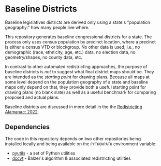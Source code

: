 # Baseline Districts

Baseline legislatives districts are derived only using a state's "population geography:" how many people live where.

This repository generates baseline congressional districts for a state.
The process only uses census population by precinct location, where a precinct is either a census VTD or blockgroup.
No other data is used, i.e., no demographic (race, ethnicity, age, etc.) data, no election data, no geometry/shapes, no county data, etc.

In contrast to other automated redistricting approaches, the purpose of baseline districts is *not* to suggest what
final district maps should be. They are intended as the *starting point* for drawing plans.
Because all maps at some level depend on the population geography of a state and baseline maps only depend on that,
they provide both a useful starting point for drawing plans (no blank slate) as well as a useful benchmark for 
comparing proposed and actual plans.

Baseline districts are discussed in more detail in the the [Redistricting Alamanac: 2022](https://alecramsay.github.io/pg/).

## Dependencies

The code in this repository depends on two other repositories being installed locally and
being available on the `PYTHONPATH` environment variable:

- [pyutils](https://github.com/alecramsay/pyutils) - a set of Python utilities
- [dccvt](https://github.com/proebsting/dccvt) - Balzer's algorithm & associated redistricting utilities